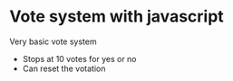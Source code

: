 # Vote system with javascript

Very basic vote system

* Stops at 10 votes for yes or no
* Can reset the votation